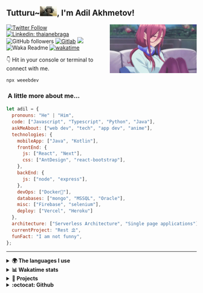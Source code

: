 <h2>Tutturu~<img src="img/tuturu.gif" width="45" alt="">, I'm Adil Akhmetov! <img src="img/miku-dance.gif" width="50" alt=""></h2>
<img align='right' src="img/miku.gif" width="230" alt="">
<a href="https://sdu.edu.kz/"><img src="img/sdu-ahegao.svg" align="right" width="100" alt=""></a>
</em></p>

[![Twitter Follow](https://img.shields.io/twitter/follow/weeebdev?label=Follow)](https://twitter.com/intent/follow?screen_name=weeebdev)
[![Linkedin: thaianebraga](https://img.shields.io/badge/-adildev-blue?style=flat-square&logo=Linkedin&logoColor=white&link=https://www.linkedin.com/in/adildev/)](https://www.linkedin.com/in/adildev/)
![GitHub followers](https://img.shields.io/github/followers/weeebdev?label=Follow&style=flat-square)
[![Gitlab](https://img.shields.io/badge/Gitlab-weeebdev-orange?style=flat-square&logo=gitlab)](https://gitlab.com/weeebdev)
![](https://visitor-badge.glitch.me/badge?page_id=weeebdev.weeebdev)
![Waka Readme](https://github.com/weeebdev/weeebdev/workflows/Waka%20Readme/badge.svg)
[![wakatime](https://wakatime.com/badge/user/1fb6390f-222e-4088-8de8-840ef1443858.svg)](https://wakatime.com/@1fb6390f-222e-4088-8de8-840ef1443858)
<!-- [![Leetcode badge](https://leetcode-badge.chyroc.cn/?name=user3449f)](https://leetcode.com/user3449f/) -->

👇 Hit in your console or terminal to connect with me.

```bash
npx weeebdev
```

### <img src="https://media.giphy.com/media/VgCDAzcKvsR6OM0uWg/giphy.gif" width="50" alt=""> A little more about me...

```javascript
let adil = {
  pronouns: "He" | "Him",
  code: ["Javascript", "Typescript", "Python", "Java"],
  askMeAbout: ["web dev", "tech", "app dev", "anime"],
  technologies: {
    mobileApp: ["Java", "Kotlin"],
    frontEnd: {
      js: ["React", "Next"],
      css: ["AntDesign", "react-bootstrap"],
    },
    backEnd: {
      js: ["node", "express"],
    },
    devOps: ["Docker🐳"],
    databases: ["mongo", "MSSQL", "Oracle"],
    misc: ["Firebase", "selenium"],
    deploy: ["Vercel", "Heroku"]
  },
  architecture: ["Serverless Architecture", "Single page applications"],
  currentProject: "Rest ⛱",
  funFact: "I am not funny",
};
```

---

<details>
  <summary><b>🌍 The languages I use</b></summary>
  <hr>
  
  
| ⏰ Past month | ⌛️ Past Year |
|---|---|
| <a href="https://wakatime.com/@adildev"><img src="https://wakatime.com/share/@adilDev/4ebe423a-b427-4031-b073-d221b9528df7.svg" height="300px"></a> | <a href="https://wakatime.com/@adildev"><img src="https://wakatime.com/share/@adilDev/1b4a30f1-9a7f-47fe-b8d2-0fc90f37fcd3.svg" height="300px"></a> |
</details>

<details>
<summary><b>📊 Wakatime stats</b><br></summary>
<div>
<hr/>

<!--START_SECTION:waka-->
![Code Time](http://img.shields.io/badge/Code%20Time-4%2C724%20hrs%2059%20mins-blue)

![Profile Views](http://img.shields.io/badge/Profile%20Views-0-blue)

![Lines of code](https://img.shields.io/badge/From%20Hello%20World%20I%27ve%20Written-9.1%20million%20lines%20of%20code-blue)

**🐱 My GitHub Data** 

> 📦 572.7 kB Used in GitHub's Storage 
 > 
> 🏆 1,144 Contributions in the Year 2024
 > 
> 💼 Opted to Hire
 > 
> 📜 63 Public Repositories 
 > 
> 🔑 16 Private Repositories 
 > 
**I'm an Early 🐤** 

```text
🌞 Morning                416 commits         █░░░░░░░░░░░░░░░░░░░░░░░░   05.03 % 
🌆 Daytime                3908 commits        ████████████░░░░░░░░░░░░░   47.26 % 
🌃 Evening                3234 commits        ██████████░░░░░░░░░░░░░░░   39.11 % 
🌙 Night                  712 commits         ██░░░░░░░░░░░░░░░░░░░░░░░   08.61 % 
```
📅 **I'm Most Productive on Tuesday** 

```text
Monday                   995 commits         ███░░░░░░░░░░░░░░░░░░░░░░   12.03 % 
Tuesday                  2096 commits        ██████░░░░░░░░░░░░░░░░░░░   25.34 % 
Wednesday                975 commits         ███░░░░░░░░░░░░░░░░░░░░░░   11.79 % 
Thursday                 1111 commits        ███░░░░░░░░░░░░░░░░░░░░░░   13.43 % 
Friday                   475 commits         █░░░░░░░░░░░░░░░░░░░░░░░░   05.74 % 
Saturday                 882 commits         ███░░░░░░░░░░░░░░░░░░░░░░   10.67 % 
Sunday                   1736 commits        █████░░░░░░░░░░░░░░░░░░░░   20.99 % 
```


📊 **This Week I Spent My Time On** 

```text
🕑︎ Time Zone: Asia/Almaty

💬 Programming Languages: 
Other                    19 hrs 51 mins      ███████████████████░░░░░░   77.07 % 
TypeScript               2 hrs 53 mins       ███░░░░░░░░░░░░░░░░░░░░░░   11.24 % 
Markdown                 1 hr 37 mins        ██░░░░░░░░░░░░░░░░░░░░░░░   06.30 % 
HTTP Request             52 mins             █░░░░░░░░░░░░░░░░░░░░░░░░   03.37 % 
JSON                     8 mins              ░░░░░░░░░░░░░░░░░░░░░░░░░   00.55 % 

🔥 Editors: 
Chrome                   14 hrs 33 mins      ██████████████░░░░░░░░░░░   56.48 % 
fish                     5 hrs 16 mins       █████░░░░░░░░░░░░░░░░░░░░   20.48 % 
Neovim                   2 hrs               ██░░░░░░░░░░░░░░░░░░░░░░░   07.77 % 
Emacs                    1 hr 31 mins        █░░░░░░░░░░░░░░░░░░░░░░░░   05.92 % 
Obsidian                 1 hr 30 mins        █░░░░░░░░░░░░░░░░░░░░░░░░   05.88 % 

🐱‍💻 Projects: 
Writing                  5 hrs 5 mins        █████░░░░░░░░░░░░░░░░░░░░   19.75 % 
Terminal                 4 hrs 56 mins       █████░░░░░░░░░░░░░░░░░░░░   19.17 % 
bookmate_js              1 hr 55 mins        ██░░░░░░░░░░░░░░░░░░░░░░░   07.46 % 
obs-book                 1 hr 40 mins        ██░░░░░░░░░░░░░░░░░░░░░░░   06.48 % 
bookmate_obsidian_script 1 hr 38 mins        ██░░░░░░░░░░░░░░░░░░░░░░░   06.39 % 

💻 Operating System: 
Mac                      25 hrs 46 mins      █████████████████████████   100.00 % 
```

**I Mostly Code in Jupyter Notebook** 

```text
TypeScript               16 repos            ████░░░░░░░░░░░░░░░░░░░░░   15.69 % 
HTML                     9 repos             ██░░░░░░░░░░░░░░░░░░░░░░░   08.82 % 
Python                   5 repos             █░░░░░░░░░░░░░░░░░░░░░░░░   04.90 % 
Typst                    2 repos             ░░░░░░░░░░░░░░░░░░░░░░░░░   01.96 % 
C++                      1 repo              ░░░░░░░░░░░░░░░░░░░░░░░░░   00.98 % 
```



**Timeline**

![Lines of Code chart](https://raw.githubusercontent.com/weeebdev/weeebdev/master/assets/bar_graph.png)


 Last Updated on 30/07/2024 01:29:08 UTC
<!--END_SECTION:waka-->
</div>
</details>

<details>
<summary><b>🧾 Projects</b></summary>
<hr>

|Project|Status|
|---|---|
|[![ReadMe Card](https://github-readme-stats.vercel.app/api/pin/?username=weeebdev&repo=waifu.pics&theme=dracula)](https://github.com/weeebdev/waifu.pics)|[![time tracker](https://wakatime.com/badge/github/weeebdev/waifu.pics.svg)](https://wakatime.com/badge/github/weeebdev/waifu.pics)|
|[![ReadMe Card](https://github-readme-stats.vercel.app/api/pin/?username=mentor-ship&repo=mentorship&theme=dracula)](https://github.com/Mentor-ship/Mentorship)|[![time tracker](https://wakatime.com/badge/github/Mentor-ship/Mentorship.svg)](https://wakatime.com/badge/github/Mentor-ship/Mentorship)|
|[![ReadMe Card](https://github-readme-stats.vercel.app/api/pin/?username=masters-and-Abu&repo=tolqyn&theme=dracula)](https://github.com/Masters-and-Abu/Tolqyn)|[![time tracker](https://wakatime.com/badge/github/Masters-and-Abu/Tolqyn.svg)](https://wakatime.com/badge/github/Masters-and-Abu/Tolqyn)|
|[![ReadMe Card](https://github-readme-stats.vercel.app/api/pin/?username=dracula&repo=unigram&theme=dracula)](https://github.com/dracula/unigram)||

</details>

<details>
  <summary><b>:octocat: Github</b></summary>
  <hr>
  <a href="https://sourcekarma.vercel.app/weeebdev"><img src="https://sourcekarma-og.vercel.app/api/weeebdev/github" alt="" align="left"/></a>
  <img src="https://github-readme-stats.vercel.app/api?username=weeebdev&show_icons=true&theme=dracula&hide_title=true&hide_rank=true&count_private=true" align="right"/>
</details>
<div align="center">
  <kbd>
    <img src="https://waifu.now.sh/sfw/hug" alt="">
  </kbd>
</div>
